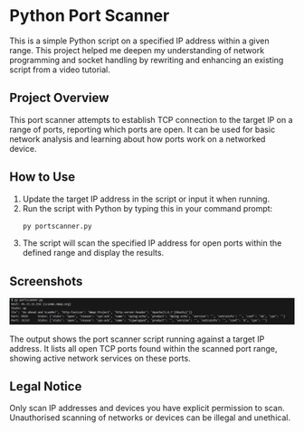 # Python Port Scanner

This is a simple Python script on a specified IP address within a given range. This project helped me deepen my understanding of network programming and socket handling by rewriting and enhancing an existing script from a video tutorial.

## Project Overview
This port scanner attempts to establish TCP connection to the target IP on a range of ports, reporting which ports are open. It can be used for basic network analysis and learning about how ports work on a networked device.

## How to Use

1. Update the target IP address in the script or input it when running.  
2. Run the script with Python by typing this in your command prompt:  
   ```bash
   py portscanner.py
   ```
3. The script will scan the specified IP address for open ports within the defined range and display the results.

## Screenshots
![Port Scanner Output](Output%20Screeshot/output-screenshot.png)

The output shows the port scanner script running against a target IP address. It lists all open TCP ports found within the scanned port range, showing active network services on these ports.

## Legal Notice
Only scan IP addresses and devices you have explicit permission to scan. Unauthorised scanning of networks or devices can be illegal and unethical.
